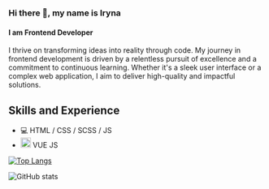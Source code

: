 ### Hi there 👋, my name is Iryna
#### I am Frontend Developer

I thrive on transforming ideas into reality through code. My journey in frontend development is driven by a relentless pursuit of excellence and a commitment to continuous learning. Whether it's a sleek user interface or a complex web application, I aim to deliver high-quality and impactful solutions.

## Skills and Experience
* 💻 HTML / CSS / SCSS / JS 
*  <img src="https://img.icons8.com/color/48/000000/vue-js.png" alt="Vue.js" height="20"/> VUE JS


[![Top Langs](https://github-readme-stats.vercel.app/api/top-langs/?username=Tur-Iryna)](https://github.com/anuraghazra/github-readme-stats)

![GitHub stats](https://github-readme-stats.vercel.app/api?username=Tur-Iryna&show_icons=true)  


